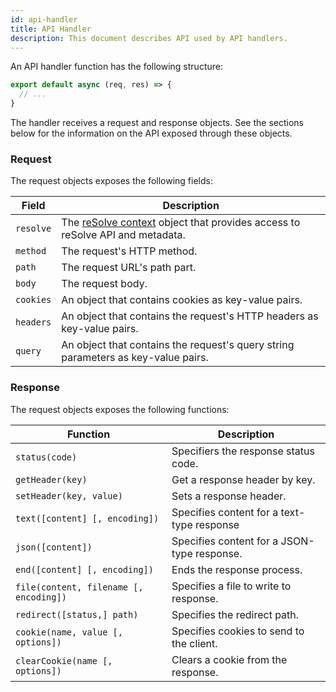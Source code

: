 ```yaml
---
id: api-handler
title: API Handler
description: This document describes API used by API handlers.
---
```


An API handler function has the following structure:

```js
export default async (req, res) => {
  // ...
}
```

The handler receives a request and response objects. See the sections below for the information on the API exposed through these objects.

### Request

The request objects exposes the following fields:

| Field     | Description                                                                                        |
| --------- | -------------------------------------------------------------------------------------------------- |
| `resolve` | The [reSolve context](resolve-context.md) object that provides access to reSolve API and metadata. |
| `method`  | The request's HTTP method.                                                                         |
| `path`    | The request URL's path part.                                                                       |
| `body`    | The request body.                                                                                  |
| `cookies` | An object that contains cookies as key-value pairs.                                                |
| `headers` | An object that contains the request's HTTP headers as key-value pairs.                             |
| `query`   | An object that contains the request's query string parameters as key-value pairs.                  |

### Response

The request objects exposes the following functions:

| Function                               | Description                                 |
| -------------------------------------- | ------------------------------------------- |
| `status(code)`                         | Specifiers the response status code.        |
| `getHeader(key)`                       | Get a response header by key.               |
| `setHeader(key, value)`                | Sets a response header.                     |
| `text([content] [, encoding])`         | Specifies content for a text-type response  |
| `json([content])`                      | Specifies content for a JSON-type response. |
| `end([content] [, encoding])`          | Ends the response process.                  |
| `file(content, filename [, encoding])` | Specifies a file to write to response.      |
| `redirect([status,] path)`             | Specifies the redirect path.                |
| `cookie(name, value [, options])`      | Specifies cookies to send to the client.    |
| `clearCookie(name [, options])`        | Clears a cookie from the response.          |
